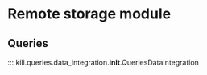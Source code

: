 # Remote storage module

## Queries

::: kili.queries.data_integration.__init__.QueriesDataIntegration

